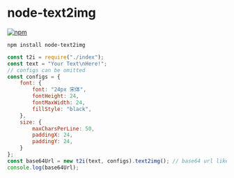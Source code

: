 # node-text2img

[![npm](https://img.shields.io/npm/v/node-text2img?style=flat-square)](https://www.npmjs.com/package/node-text2img)

```
npm install node-text2img
```

```javascript
const t2i = require("./index");
const text = "Your Text\nHere!";
// configs can be omitted
const configs = {
    font: {
        font: "24px 宋体",
        fontHeight: 24,
        fontMaxWidth: 24,
        fillStyle: "black",
    },
    size: {
        maxCharsPerLine: 50,
        paddingX: 24,
        paddingY: 24,
    }
};
const base64Url = new t2i(text, configs).text2img(); // base64 url like "data:image/png;base64,#picdata#"
console.log(base64Url);
```
